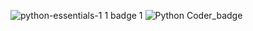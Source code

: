 ![python-essentials-1 1 badge 1](https://github.com/user-attachments/assets/e10a7705-4042-4fa7-8646-a3694eff5ab3)
![Python Coder_badge](https://github.com/user-attachments/assets/9e9d44c7-17ca-46dc-bdf8-9ac3163c7590)
